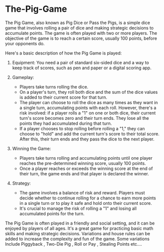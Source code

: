# The-Pig-Game

The Pig Game, also known as Pig Dice or Pass the Pigs, is a simple dice game that involves rolling a pair of dice and making strategic decisions to accumulate points. The game is often played with two or more players. The objective of the game is to reach a certain score, usually 100 points, before your opponents do.

Here's a basic description of how the Pig Game is played:

1. Equipment: You need a pair of standard six-sided dice and a way to keep track of scores, such as pen and paper or a digital scoring app.

2. Gameplay:
   - Players take turns rolling the dice.
   - On a player's turn, they roll both dice and the sum of the dice values is added to their current score for that turn.
   - The player can choose to roll the dice as many times as they want in a single turn, accumulating points with each roll. However, there's a risk involved: if a player rolls a "1" on one or both dice, their current turn's score becomes zero and their turn ends. They lose all the points they had accumulated during that turn.
   - If a player chooses to stop rolling before rolling a "1," they can choose to "hold" and add the current turn's score to their total score. After this, their turn ends and they pass the dice to the next player.

3. Winning the Game:
   - Players take turns rolling and accumulating points until one player reaches the pre-determined winning score, usually 100 points.
   - Once a player reaches or exceeds the winning score at the end of their turn, the game ends and that player is declared the winner.

4. Strategy:
   - The game involves a balance of risk and reward. Players must decide whether to continue rolling for a chance to earn more points in a single turn or to play it safe and hold onto their current score.
   - It's crucial to manage the risk of rolling a "1" and losing all accumulated points for the turn.

The Pig Game is often played in a friendly and social setting, and it can be enjoyed by players of all ages. It's a great game for practicing basic math skills and making strategic decisions. Variations and house rules can be added to increase the complexity and fun of the game. Some variations Include Piggyback , Two-Die Pig , Roll or Pay , Stealing Points etc....
